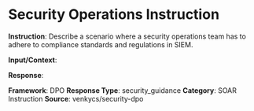# Security Operations Instruction

**Instruction**: Describe a scenario where a security operations team has to adhere to compliance standards and regulations in SIEM.

**Input/Context**: 

**Response**: 

**Framework**: DPO
**Response Type**: security_guidance
**Category**: SOAR Instruction
**Source**: venkycs/security-dpo
